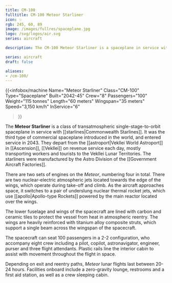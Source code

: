 ```yaml
---
title: CM-100
fulltitle: CM-100 Meteor Starliner
icon: ✨
rgb: 245, 60, 89
image: /images/fullres/spaceplane.jpg
logo: /svg/logos/air.svg
series: aircraft

description: The CM-100 Meteor Starliner is a spaceplane in service with Commonwealth Starlines, and operates the route between Ascension and the Moon.

series: aircraft
draft: false

aliases:
- /cm-100/
---
```

{{<infobox/machine
	Name="Meteor Starliner"
	Class="CM-100"
	Type="Spaceplane"
	Built="2042-45"
	Crew="8"
	Passengers="100"
	Weight="115 tonnes"
	Length="60 meters"
	Wingspan="35 meters"
	Speed="3,150 km/h"
	InService="6"
>}}

The **Meteor Starliner** is a class of transatmospheric single-stage-to-orbit spaceplane in service with [[starlines|Commonwealth Starlines]]. It was the third type of commercial spaceplane introduced in the world, and entered service in 2043. They depart from the [[astroport|Vekllei World Astroport]] in [[Ascension]], [[Vekllei]] on revenue service each day, mostly transporting workers and tourists to the Vekllei Lunar Territories. The starliners were manufactured by the Astro Division of the [[Government Aircraft Factories]].

There are two sets of engines on the *Meteor*, numbering four in total. There are two nuclear-electric atmospheric jets located towards the edge of the wings, which operate during take-off and climb. As the aircraft approaches space, it switches to a pair of underslung nuclear thermal rocket jets, which use [[apollo|Apollo-type Rockets]] powered by the main reactor located over the wings.

The lower fuselage and wings of the spacecraft are lined with carbon and ceramic tiles to protect the vessel from heat in atmospheric reentry. The wings are heavily reinforced with titanium alloy composite struts, which support a single beam across the wingspan of the spacecraft.

The spacecraft can seat 100 passengers in a 2-2 configuration, who accompany eight crew including a pilot, copilot, astronavigator, engineer, purser and three flight attendants. Plastic rails line the interior cabin to assist with movement throughout the flight in space.

Depending on exit and reentry paths, *Meteor* lunar flights last between 20-24 hours. Facilities onboard include a zero-gravity lounge, restrooms and a first aid station, as well as a crew sleeping cabin.

